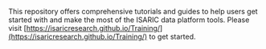 This repository offers comprehensive tutorials and guides to help users get started with and make the most of the ISARIC data platform tools.
Please visit [https://isaricresearch.github.io/Training/](https://isaricresearch.github.io/Training/) to get started.
